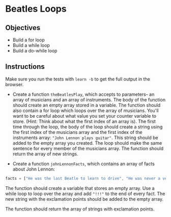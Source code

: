 # Beatles Loops

## Objectives
+ Build a for loop
+ Build a while loop
+ Build a do-while loop

## Instructions

Make sure you run the tests with `learn -b` to get the full output in the browser. 

+ Create a function `theBeatlesPlay`, which accepts to parameters- an array of musicians and an array of instruments. The body of the function should create an empty array stored in a variable. The function should also contain a for loop which loops over the array of musicians. You'll want to be careful about what value you set your counter variable to store. (Hint: Think about what the first index of an array is). The first time through the loop, the body of the loop should create a string using the first index of the musicians array and the first index of the instruments array: `"John Lennon plays guitar"`. This string should be added to the empty array you created. The loop should make the same sentence for every member of the musicians array. The function should return the array of new strings.

+ Create a function `johnLennonFacts`, which contains an array of facts about John Lennon:

```js
facts = ["He was the last Beatle to learn to drive", "He was never a vegetarian", "He was a choir boy and boy scout", "He hated the sound of his own voice"];
```

The function should create a variable that stores an empty array. Use a while loop to loop over the array and add `"!!!"` to the end of every fact. The new string with the exclamation points should be added to the empty array.

The function should return the array of strings with exclamation points.